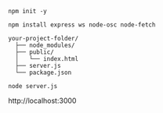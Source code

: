 ```
npm init -y
```
```
npm install express ws node-osc node-fetch
```
```
your-project-folder/
  ├── node_modules/
  ├── public/
  │   └── index.html
  ├── server.js
  └── package.json
```
```
node server.js
```
http://localhost:3000